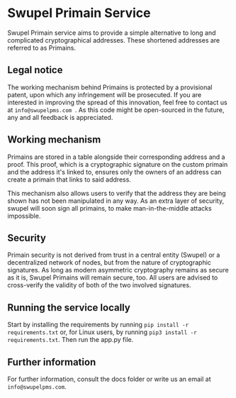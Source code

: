 # Swupel Primain Service

Swupel Primain service aims to provide a simple alternative to long and complicated cryptographical addresses.
These shortened addresses are referred to as Primains.

## Legal notice
The working mechanism behind Primains is protected by a provisional patent, upon which any infringement will be prosecuted.
If you are interested in improving the spread of this innovation, feel free to contact us at ``info@swupelpms.com ``.
As this code might be open-sourced in the future, any and all feedback is appreciated. 

## Working mechanism
Primains are stored in a table alongside their corresponding address and a proof.
This proof, which is a cryptographic signature on the custom primain and the address it's linked to, 
ensures only the owners of an address can create a primain that links to said address.

This mechanism also allows users to verify that the address they are being shown has not been manipulated in any way.
As an extra layer of security, swupel will soon sign all primains, to make man-in-the-middle attacks impossible.

## Security 
Primain security is not derived from trust in a central entity (Swupel) or a decentralized network of nodes,
but from the nature of cryptographic signatures. As long as modern asymmetric cryptography remains as secure as it is, Swupel Primains will remain secure, too.
All users are advised to cross-verify the validity of both of the two involved signatures.

## Running the service locally
Start by installing the requirements by running ``pip install -r requirements.txt`` or, for Linux users, by running ``pip3 install -r requirements.txt``.
Then run the app.py file.

## Further information
For further information, consult the docs folder or write us an email at ``info@swupelpms.com``.